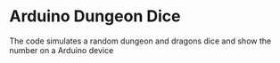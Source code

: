 # Arduino Dungeon Dice
The code simulates a random dungeon and dragons dice and show the number on a Arduino device
